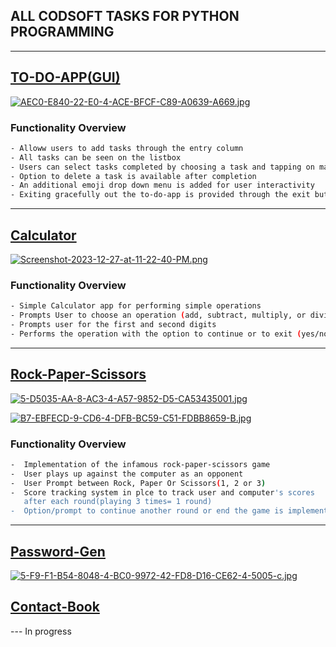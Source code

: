 ## ALL CODSOFT TASKS FOR PYTHON PROGRAMMING
***************************************************************************************
## [TO-DO-APP(GUI)](./To-Do-App)
[![AEC0-E840-22-E0-4-ACE-BFCF-C89-A0639-A669.jpg](https://i.postimg.cc/zXPHY3G5/AEC0-E840-22-E0-4-ACE-BFCF-C89-A0639-A669.jpg)](https://postimg.cc/QH1dp87n)

### Functionality Overview
```bash
- Alloww users to add tasks through the entry column
- All tasks can be seen on the listbox
- Users can select tasks completed by choosing a task and tapping on mark button
- Option to delete a task is available after completion
- An additional emoji drop down menu is added for user interactivity
- Exiting gracefully out the to-do-app is provided through the exit button
```

***************************************************************************************
## [Calculator](./Calculator)

[![Screenshot-2023-12-27-at-11-22-40-PM.png](https://i.postimg.cc/909X3X8X/Screenshot-2023-12-27-at-11-22-40-PM.png)](https://postimg.cc/tnXGWbG8)

### Functionality Overview

```bash
- Simple Calculator app for performing simple operations
- Prompts User to choose an operation (add, subtract, multiply, or divide)
- Prompts user for the first and second digits
- Performs the operation with the option to continue or to exit (yes/no)
```

**************************************************************************************
## [Rock-Paper-Scissors](./Rock-Paper-Scissors)
[![5-D5035-AA-8-AC3-4-A57-9852-D5-CA53435001.jpg](https://i.postimg.cc/xjm91C5n/5-D5035-AA-8-AC3-4-A57-9852-D5-CA53435001.jpg)](https://postimg.cc/JtRfTRS2)

[![B7-EBFECD-9-CD6-4-DFB-BC59-C51-FDBB8659-B.jpg](https://i.postimg.cc/TwDv17rC/B7-EBFECD-9-CD6-4-DFB-BC59-C51-FDBB8659-B.jpg)](https://postimg.cc/vgbNSv2V)

### Functionality Overview
```bash
-  Implementation of the infamous rock-paper-scissors game
-  User plays up against the computer as an opponent
-  User Prompt between Rock, Paper Or Scissors(1, 2 or 3)
-  Score tracking system in plce to track user and computer's scores
   after each round(playing 3 times= 1 round)
-  Option/prompt to continue another round or end the game is implemented
```
***************************************************************************************
## [Password-Gen](./Password-Generator)
[![5-F9-F1-B54-8048-4-BC0-9972-42-FD8-D16-CE62-4-5005-c.jpg](https://i.postimg.cc/zXd2mwhB/5-F9-F1-B54-8048-4-BC0-9972-42-FD8-D16-CE62-4-5005-c.jpg)](https://postimg.cc/rKrNxrQX)

## [Contact-Book](./Contact-Book)
--- In progress